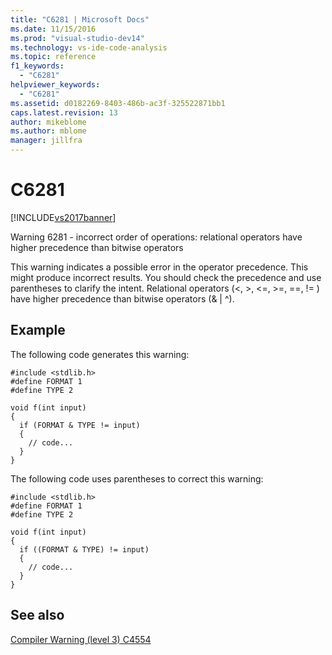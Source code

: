 ```yaml
---
title: "C6281 | Microsoft Docs"
ms.date: 11/15/2016
ms.prod: "visual-studio-dev14"
ms.technology: vs-ide-code-analysis
ms.topic: reference
f1_keywords: 
  - "C6281"
helpviewer_keywords: 
  - "C6281"
ms.assetid: d0182269-8403-486b-ac3f-325522871bb1
caps.latest.revision: 13
author: mikeblome
ms.author: mblome
manager: jillfra
---
```

# C6281
[!INCLUDE[vs2017banner](../includes/vs2017banner.md)]

Warning 6281 - incorrect order of operations: relational operators have higher precedence than bitwise operators  
  
 This warning indicates a possible error in the operator precedence. This might produce incorrect results. You should check the precedence and use parentheses to clarify the intent. Relational operators (\<, >, \<=, >=, ==, != ) have higher precedence than bitwise operators (& &#124; ^).  
  
## Example  
 The following code generates this warning:  
  
```  
#include <stdlib.h>  
#define FORMAT 1  
#define TYPE 2  
  
void f(int input)  
{  
  if (FORMAT & TYPE != input)  
  {  
    // code...  
  }  
}  
```  
  
 The following code uses parentheses to correct this warning:  
  
```  
#include <stdlib.h>  
#define FORMAT 1  
#define TYPE 2  
  
void f(int input)  
{  
  if ((FORMAT & TYPE) != input)  
  {  
    // code...  
  }  
}  
```  
  
## See also  
 [Compiler Warning (level 3) C4554](https://msdn.microsoft.com/library/55bb68f0-2e80-4330-8921-51083c4f8d53)
